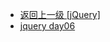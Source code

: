 - [返回上一级 [jQuery]](web前端/teacher/JS/jQuery/)
- [jquery day06](web前端/teacher/JS/jQuery/jquery%20day06/)
